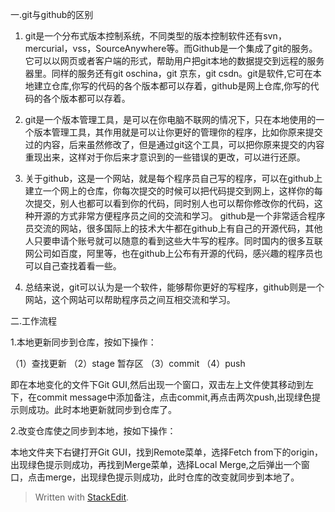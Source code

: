 ﻿一.git与github的区别
 
1. git是一个分布式版本控制系统，不同类型的版本控制软件还有svn，mercurial，vss，SourceAnywhere等。而Github是一个集成了git的服务。它可以以网页或者客户端的形式，帮助用户把git本地的数据提交到远程的服务器里。同样的服务还有git oschina，git 京东，git csdn。git是软件,它可在本地建立仓库,你写的代码的各个版本都可以存着，github是网上仓库,你写的代码的各个版本都可以存着。

 2. git是一个版本管理工具，是可以在你电脑不联网的情况下，只在本地使用的一个版本管理工具，其作用就是可以让你更好的管理你的程序，比如你原来提交过的内容，后来虽然修改了，但是通过git这个工具，可以把你原来提交的内容重现出来，这样对于你后来才意识到的一些错误的更改，可以进行还原。

3. 关于github，这是一个网站，就是每个程序员自己写的程序，可以在github上建立一个网上的仓库，你每次提交的时候可以把代码提交到网上，这样你的每次提交，别人也都可以看到你的代码，同时别人也可以帮你修改你的代码，这种开源的方式非常方便程序员之间的交流和学习。 github是一个非常适合程序员交流的网站，很多国际上的技术大牛都在github上有自己的开源代码，其他人只要申请个账号就可以随意的看到这些大牛写的程序。同时国内的很多互联网公司如百度，阿里等，也在github上公布有开源的代码，感兴趣的程序员也可以自己查找着看一些。

 4. 总结来说，git可以认为是一个软件，能够帮你更好的写程序，github则是一个网站，这个网站可以帮助程序员之间互相交流和学习。

二.工作流程

1.本地更新同步到仓库，按如下操作：

（1）查找更新  （2）stage 暂存区 （3）commit （4）push

即在本地变化的文件下Git GUI,然后出现一个窗口，双击左上文件使其移动到左下，在commit message中添加备注，点击commit,再点击两次push,出现绿色提示则成功。此时本地更新就同步到仓库了。

2.改变仓库使之同步到本地，按如下操作：

本地文件夹下右键打开Git GUI，找到Remote菜单，选择Fetch from下的origin，出现绿色提示则成功，再找到Merge菜单，选择Local Merge,之后弹出一个窗口，点击merge，出现绿色提示则成功，此时仓库的改变就同步到本地了。




> Written with [StackEdit](https://stackedit.io/).

